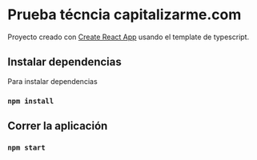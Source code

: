 # Prueba técncia capitalizarme.com

Proyecto creado con [Create React App](https://github.com/facebook/create-react-app) usando el template de typescript.

## Instalar dependencias

Para instalar dependencias

### `npm install`

## Correr la aplicación

### `npm start`

